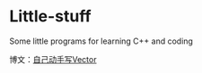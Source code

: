 # Little-stuff

Some little programs for learning C++ and coding

博文：[自己动手写Vector](https://www.cnblogs.com/zhangyi1357/p/16009968.html)